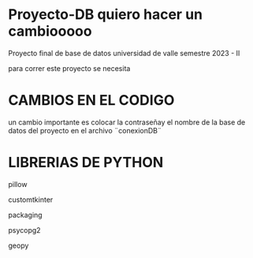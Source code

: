 # Proyecto-DB quiero hacer un cambiooooo
Proyecto final de base de datos universidad de valle semestre 2023 - II

para correr este proyecto se necesita
# CAMBIOS EN EL CODIGO
un cambio importante es colocar la contraseñay el nombre de la base de datos del proyecto en el archivo ¨conexionDB¨
# LIBRERIAS DE PYTHON
pillow

customtkinter

packaging

psycopg2

geopy
